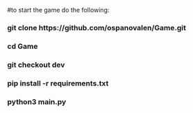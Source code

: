 #to start the game do the following:

<h3>git clone https://github.com/ospanovalen/Game.git</h3>
<h3>cd Game</h3>
<h3>git checkout dev</h3>
<h3>pip install -r requirements.txt</h3>
<h3>python3 main.py</h3>
